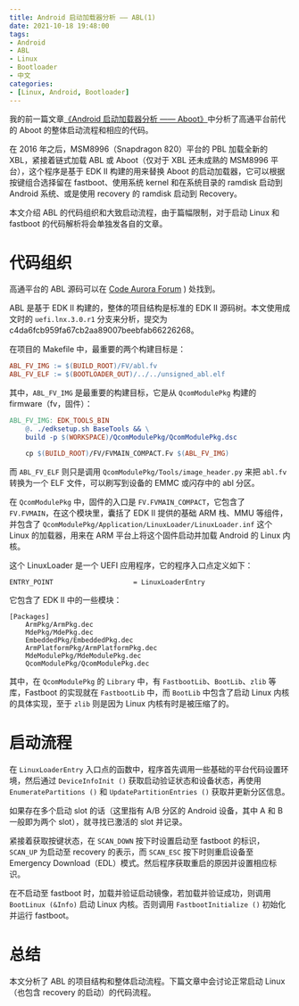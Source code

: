 ```yaml
---
title: Android 启动加载器分析 —— ABL(1)
date: 2021-10-18 19:48:00
tags:
- Android
- ABL
- Linux
- Bootloader
- 中文
categories:
- [Linux, Android, Bootloader]
---
```


我的前一篇文章[《Android 启动加载器分析 —— Aboot》](https://blog.inoki.cc/2021/10/17/android-bootloader-analysis-aboot/)中分析了高通平台前代的 Aboot 的整体启动流程和相应的代码。

在 2016 年之后，MSM8996（Snapdragon 820）平台的 PBL 加载全新的 XBL，紧接着链式加载 ABL 或 Aboot（仅对于 XBL 还未成熟的 MSM8996 平台），这个程序是基于 EDK II 构建的用来替换 Aboot 的启动加载器，它可以根据按键组合选择留在 fastboot、使用系统 kernel 和在系统目录的 ramdisk 启动到 Android 系统、或是使用 recovery 的 ramdisk 启动到 Recovery。

本文介绍 ABL 的代码组织和大致启动流程，由于篇幅限制，对于启动 Linux 和 fastboot 的代码解析将会单独发各自的文章。

# 代码组织

高通平台的 ABL 源码可以在 [Code Aurora Forum](https://source.codeaurora.org/quic/la/abl/tianocore/edk2/)
) 处找到。

ABL 是基于 EDK II 构建的，整体的项目结构是标准的 EDK II 源码树。本文使用成文时的 `uefi.lnx.3.0.r1` 分支来分析，提交为 c4da6fcb959fa67cb2aa89007beebfab66226268。

在项目的 Makefile 中，最重要的两个构建目标是：

```makefile
ABL_FV_IMG := $(BUILD_ROOT)/FV/abl.fv
ABL_FV_ELF := $(BOOTLOADER_OUT)/../../unsigned_abl.elf
```

其中，`ABL_FV_IMG` 是最重要的构建目标，它是从 `QcomModulePkg` 构建的 firmware（fv，固件）：

```makefile
ABL_FV_IMG: EDK_TOOLS_BIN
	@. ./edksetup.sh BaseTools && \
	build -p $(WORKSPACE)/QcomModulePkg/QcomModulePkg.dsc

    cp $(BUILD_ROOT)/FV/FVMAIN_COMPACT.Fv $(ABL_FV_IMG)
```

而 `ABL_FV_ELF` 则只是调用 `QcomModulePkg/Tools/image_header.py` 来把 `abl.fv` 转换为一个 ELF 文件，可以刷写到设备的 EMMC 或闪存中的 abl 分区。

在 `QcomModulePkg` 中，固件的入口是 `FV.FVMAIN_COMPACT`，它包含了 `FV.FVMAIN`，在这个模块里，囊括了 EDK II 提供的基础 ARM 栈、MMU 等组件，并包含了 `QcomModulePkg/Application/LinuxLoader/LinuxLoader.inf` 这个 Linux 的加载器，用来在 ARM 平台上将这个固件启动并加载 Android 的 Linux 内核。

这个 LinuxLoader 是一个 UEFI 应用程序，它的程序入口点定义如下：

```
ENTRY_POINT                    = LinuxLoaderEntry
```

它包含了 EDK II 中的一些模块：

```
[Packages]
	ArmPkg/ArmPkg.dec
	MdePkg/MdePkg.dec
	EmbeddedPkg/EmbeddedPkg.dec
	ArmPlatformPkg/ArmPlatformPkg.dec
	MdeModulePkg/MdeModulePkg.dec
	QcomModulePkg/QcomModulePkg.dec
```

其中，在 `QcomModulePkg` 的 `Library` 中，有 `FastbootLib`、`BootLib`、`zlib` 等库，Fastboot 的实现就在 `FastbootLib` 中，而 `BootLib` 中包含了启动 Linux 内核的具体实现，至于 `zlib` 则是因为 Linux 内核有时是被压缩了的。

# 启动流程

在 `LinuxLoaderEntry` 入口点的函数中，程序首先调用一些基础的平台代码设置环境，然后通过 `DeviceInfoInit ()` 获取启动验证状态和设备状态，再使用 `EnumeratePartitions ()` 和 `UpdatePartitionEntries ()` 获取并更新分区信息。

如果存在多个启动 slot 的话（这里指有 A/B 分区的 Android 设备，其中 A 和 B 一般即为两个 slot），就寻找已激活的 slot 并记录。

紧接着获取按键状态，在 `SCAN_DOWN` 按下时设置启动至 fastboot 的标识，`SCAN_UP` 为启动至 recovery 的表示，而 `SCAN_ESC` 按下时则重启设备至 Emergency Download（EDL）模式。然后程序获取重启的原因并设置相应标识。

在不启动至 fastboot 时，加载并验证启动镜像，若加载并验证成功，则调用 `BootLinux (&Info)` 启动 Linux 内核。否则调用 `FastbootInitialize ()` 初始化并运行 fastboot。

# 总结

本文分析了 ABL 的项目结构和整体启动流程。下篇文章中会讨论正常启动 Linux（也包含 recovery 的启动）的代码流程。
